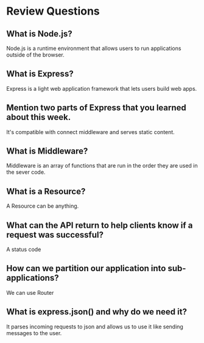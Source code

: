 # Review Questions

## What is Node.js?
Node.js is a runtime environment that allows users to run applications outside of the browser.
## What is Express?
Express is a light web application framework that lets users build web apps. 
## Mention two parts of Express that you learned about this week.
It's compatible with connect middleware and serves static content.
## What is Middleware?
Middleware is an array of functions that are run in the order they are used in the sever code.
## What is a Resource?
A Resource can be anything.
## What can the API return to help clients know if a request was successful?
A status code
## How can we partition our application into sub-applications?
We can use Router
## What is express.json() and why do we need it?
It parses incoming requests to json and allows us to use it like sending messages to the user.